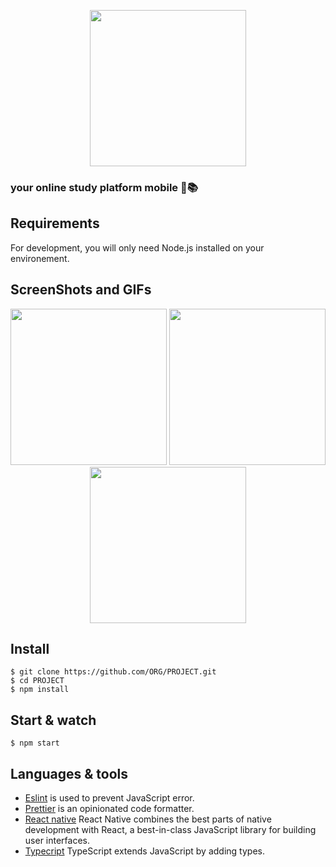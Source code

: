 <p align='center'>
<img src='https://user-images.githubusercontent.com/52014318/90334864-f79c4400-dfa6-11ea-8a9d-525b4f76b45d.png' width='250' />
</ p>

### your online study platform mobile 💜📚

## Requirements

For development, you will only need Node.js installed on your environement.

## ScreenShots and GIFs

<p align='center'>
<img src='https://user-images.githubusercontent.com/52014318/90334787-6cbb4980-dfa6-11ea-9630-84d9f08488e5.jpg' width='250' />
<img src='https://user-images.githubusercontent.com/52014318/90182386-45873100-dd88-11ea-9c6b-591b0d15691e.gif' width='250' />
<img src='https://user-images.githubusercontent.com/52014318/90182538-81ba9180-dd88-11ea-9140-de4532035804.gif' width='250' />
</ p>

## Install

    $ git clone https://github.com/ORG/PROJECT.git
    $ cd PROJECT
    $ npm install


## Start & watch

    $ npm start

## Languages & tools

- [Eslint](https://eslint.org/) is used to prevent JavaScript error.
- [Prettier](https://prettier.io/docs/en/index.html) is an opinionated code formatter.
- [React native](https://reactnative.dev) React Native combines the best parts of native development with React, a best-in-class JavaScript library for building user interfaces.
- [Typecript](https://www.typescriptlang.org/) TypeScript extends JavaScript by adding types.


